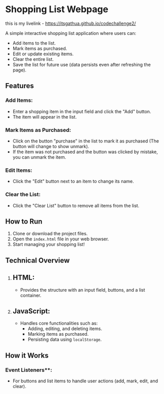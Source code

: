# Shopping List Webpage

this is my livelink - https://itsgathua.github.io/codechallenge2/

A simple interactive shopping list application where users can:

- Add items to the list.
- Mark items as purchased.
- Edit or update existing items.
- Clear the entire list.
- Save the list for future use (data persists even after refreshing the page).


## Features
### Add Items:
   - Enter a shopping item in the input field and click the "Add" button.
   - The item will appear in the list.

### Mark Items as Purchased:
   - Click on the button "purchase" in the list to mark it as purchased (The button will change to show unmark).
   - If the item was not purchased and the button was clicked by mistake, you can unmark the item.

### Edit Items:
   - Click the "Edit" button next to an item to change its name.
### Clear the List:
   - Click the "Clear List" button to remove all items from the list.





## How to Run

1. Clone or download the project files.
2. Open the `index.html` file in your web browser.
3. Start managing your shopping list!

## Technical Overview

1. ## HTML:
   - Provides the structure with an input field, buttons, and a list container.

2. ## JavaScript:
   - Handles core functionalities such as:
     - Adding, editing, and deleting items.
     - Marking items as purchased.
     - Persisting data using `localStorage`.


## How it Works



### Event Listeners**:
  - For buttons and list items to handle user actions (add, mark, edit, and clear).



##